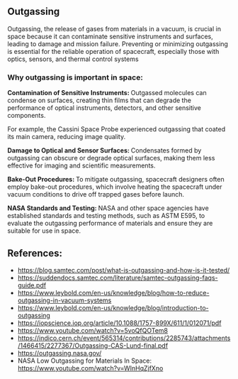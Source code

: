 ## Outgassing

Outgassing, the release of gases from materials in a vacuum, is crucial in space because it can contaminate sensitive instruments and surfaces, leading to damage and mission failure. Preventing or minimizing outgassing is essential for the reliable operation of spacecraft, especially those with optics, sensors, and thermal control systems

### Why outgassing is important in space:

<b> Contamination of Sensitive Instruments: </b>
Outgassed molecules can condense on surfaces, creating thin films that can degrade the performance of optical instruments, detectors, and other sensitive components. 

For example, the Cassini Space Probe experienced outgassing that coated its main camera, reducing image quality.

<b> Damage to Optical and Sensor Surfaces: </b>
Condensates formed by outgassing can obscure or degrade optical surfaces, making them less effective for imaging and scientific measurements.

<b> Bake-Out Procedures: </b>
To mitigate outgassing, spacecraft designers often employ bake-out procedures, which involve heating the spacecraft under vacuum conditions to drive off trapped gases before launch.

<b> NASA Standards and Testing: </b>
NASA and other space agencies have established standards and testing methods, such as ASTM E595, to evaluate the outgassing performance of materials and ensure they are suitable for use in space.

## References:
- https://blog.samtec.com/post/what-is-outgassing-and-how-is-it-tested/
- https://suddendocs.samtec.com/literature/samtec-outgassing-faqs-guide.pdf
- https://www.leybold.com/en-us/knowledge/blog/how-to-reduce-outgassing-in-vacuum-systems
- https://www.leybold.com/en-us/knowledge/blog/introduction-to-outgassing
- https://iopscience.iop.org/article/10.1088/1757-899X/611/1/012071/pdf
- https://www.youtube.com/watch?v=5voQfQOTem8
- https://indico.cern.ch/event/565314/contributions/2285743/attachments/1466415/2277367/Outgassing-CAS-Lund-final.pdf
- https://outgassing.nasa.gov/
- NASA Low Outgassing for Materials In Space: https://www.youtube.com/watch?v=WInHqZjfXno


